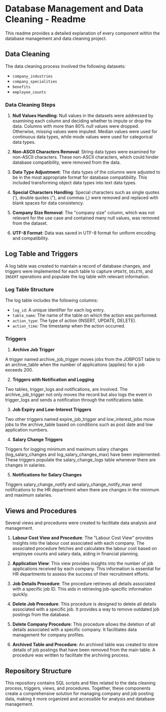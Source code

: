 # Database Management and Data Cleaning - Readme

This readme provides a detailed explanation of every component within the database management and data cleaning project.

## Data Cleaning

The data cleaning process involved the following datasets:

- `company_industries`
- `company_specialities`
- `benefits`
- `employee_counts`

### Data Cleaning Steps

1. **Null Values Handling**: Null values in the datasets were addressed by examining each column and deciding whether to impute or drop the data. Columns with more than 80% null values were dropped. Otherwise, missing values were imputed. Median values were used for continuous data types, while mode values were used for categorical data types.

2. **Non-ASCII Characters Removal**: String data types were examined for non-ASCII characters. These non-ASCII characters, which could hinder database compatibility, were removed from the data.

3. **Data Type Adjustment**: The data types of the columns were adjusted to be in the most appropriate format for database compatibility. This included transforming object data types into text data types.

4. **Special Characters Handling**: Special characters such as single quotes ('), double quotes ("), and commas (,) were removed and replaced with blank spaces for data consistency.

5. **Company Size Removal**: The "company size" column, which was not relevant for the use case and contained many null values, was removed from the dataset.

6. **UTF-8 Format**: Data was saved in UTF-8 format for uniform encoding and compatibility.

## Log Table and Triggers

A log table was created to maintain a record of database changes, and triggers were implemented for each table to capture `UPDATE`, `DELETE`, and `INSERT` operations and populate the log table with relevant information.

### Log Table Structure

The log table includes the following columns:

- `log_id`: A unique identifier for each log entry.
- `table_name`: The name of the table on which the action was performed.
- `action_type`: The type of action (INSERT, UPDATE, DELETE).
- `action_time`: The timestamp when the action occurred.

### Triggers

1. **Archive Job Trigger**

A trigger named archive_job_trigger moves jobs from the JOBPOST table to an archive_table when the number of applications (applies) for a job exceeds 200.

2. **Triggers with Notification and Logging**

Two tables, trigger_logs and notifications, are involved. The archive_job_trigger not only moves the record but also logs the event in trigger_logs and sends a notification through the notifications table.

3. **Job Expiry and Low-Interest Triggers**

Two other triggers named expire_job_trigger and low_interest_jobs move jobs to the archive_table based on conditions such as post date and low application numbers.

4. **Salary Change Triggers**

Triggers for logging minimum and maximum salary changes (log_salary_changes and log_salary_changes_max) have been implemented. These triggers populate the salary_change_logs table whenever there are changes in salaries.

5. **Notifications for Salary Changes**

Triggers salary_change_notify and salary_change_notify_max send notifications to the HR department when there are changes in the minimum and maximum salaries.


## Views and Procedures

Several views and procedures were created to facilitate data analysis and management.

1. **Labour Cost View and Procedure**: The "Labour Cost View" provides insights into the labour cost associated with each company. The associated procedure fetches and calculates the labour cost based on employee counts and salary data, aiding in financial planning.

2. **Application View**: This view provides insights into the number of job applications received by each company. This information is essential for HR departments to assess the success of their recruitment efforts.

3. **Job Details Procedure**: The procedure retrieves all details associated with a specific job ID. This aids in retrieving job-specific information quickly.

4. **Delete Job Procedure**: This procedure is designed to delete all details associated with a specific job. It provides a way to remove outdated job postings from the database.

5. **Delete Company Procedure**: This procedure allows the deletion of all details associated with a specific company. It facilitates data management for company profiles.

6. **Archived Table and Procedure**: An archived table was created to store details of job postings that have been removed from the main table. A procedure was written to facilitate the archiving process.

## Repository Structure

This repository contains SQL scripts and files related to the data cleaning process, triggers, views, and procedures. Together, these components create a comprehensive solution for managing company and job posting data, making it more organized and accessible for analysis and database management.



